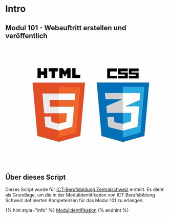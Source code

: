 # Intro

## Modul 101 - Webauftritt erstellen und veröffentlich

<figure><img src=".gitbook/assets/html5_css3.jpg" alt=""><figcaption></figcaption></figure>

## Über dieses Script

Dieses Script wurde für [ICT-Berufsbildung Zentralschweiz](http://www.ict-bz.ch) erstellt. Es dient als Grundlage, um die in der Modulidentifikation von ICT Berufsbildung Schweiz definierten Kompetenzen für das Modul 101 zu erlangen.

{% hint style="info" %}
[Modulidentifikation](https://www.modulbaukasten.ch/module/101/3/de-DE?title=Webauftritt-erstellen-und-ver%C3%B6ffentlichen)&#x20;
{% endhint %}

